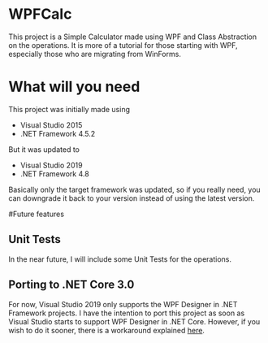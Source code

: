 # WPFCalc
This project is a Simple Calculator made using WPF and Class Abstraction on the operations. It is more of a tutorial for those starting with WPF, especially those who are migrating from WinForms.  

# What will you need
This project was initially made using
- Visual Studio 2015
- .NET Framework 4.5.2

But it was updated to 
- Visual Studio 2019
- .NET Framework 4.8

Basically only the target framework was updated, so if you really need, you can downgrade it back to your version instead of using the latest version.

#Future features

## Unit Tests
In the near future, I will include some Unit Tests for the operations.

## Porting to .NET Core 3.0
For now, Visual Studio 2019 only supports the WPF Designer in .NET Framework projects. I have the intention to port this project as soon as Visual Studio starts to support WPF Designer in .NET Core. However, if you wish to do it sooner, there is a workaround explained [here](https://docs.microsoft.com/en-us/dotnet/core/porting/wpf#wpf-designer).
